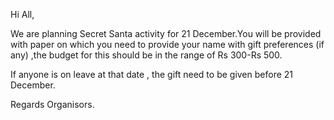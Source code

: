 Hi All,


We are planning Secret Santa activity for 21 December.You will be provided with paper on which you need to provide your name with gift preferences (if any) ,the budget for this should be in the range of Rs 300-Rs 500.

If anyone is on leave at that date , the gift need to be given before 21 December.


Regards
Organisors.
